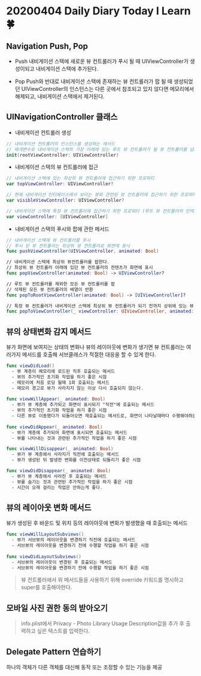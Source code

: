 # 20200404 Daily Diary Today I Learn🍀

## Navigation Push, Pop

- Push
내비게이션 스택에 새로운 뷰 컨트롤러가 푸시 될 때 UIViewController가 생성이되고 내비게이션 스택에 추가된다.

- Pop
Push와 반대로 내비게이션 스택에 존재하는 뷰 컨트롤러가 팝 될 때 생성되었던 UIViewController의 인스턴스는 다른 곳에서 참조되고 있지 않다면 메모리에서 해제되고, 내비게이션 스택에서 제거된다.

## UINavigationController 클래스
- 내비게이션 컨트롤러 생성
```Swift
// 내비게이션 컨트롤러의 인스턴스를 생성하는 메서드
// 매개변수로 내비게이션 스택의 가장 아래에 있는 루트 뷰 컨트롤러가 될 뷰 컨트롤러를 넘겨준다.
init(rootViewController: UIViewController)
```

- 내비게이션 스택의 뷰 컨트롤러에 접근
```Swift
// 내비게이션 스택에 있는 최상위 뷰 컨트롤러에 접근하기 위한 프로퍼티
var topViewController: UIViewController?

// 현재 내비게이션 인터페이스에서 보이는 뷰와 관련된 뷰 컨트롤러에 접근하기 위한 프로퍼티
var visibleViewController: UIViewController?

// 내비게이션 스택에 특정 뷰 컨트롤러에 접근하기 위한 프로퍼티 (루트 뷰 컨트롤러의 인덱스는 0)
var viewController: [UIViewController]
```

- 내비게이션 스택의 푸시와 팝에 관한 메서드
```Swift
// 내비게이션 스택에 뷰 컨트롤러를 푸시
// 푸시 된 뷰 컨트롤러는 최상위 뷰 컨트롤러로 화면에 표시
func pushViewController(UIViewController, animated: Bool)

// 내비게이션 스택에 최상위 뷰컨트롤러를 팝한다.
// 최상위 뷰 컨트롤러 아래에 있던 뷰 컨트롤러의 컨텐츠가 화면에 표시
func popViewController(animated: Bool) -> UIViewController?

// 루트 뷰 컨트롤러를 제외한 모든 뷰 컨트롤러를 팝
// 삭제된 모든 뷰 컨트롤러의 배열이 반환
func popToRootViewController(animated: Bool) -> [UIViewController]?

// 특정 뷰 컨트롤러가 내비게이션 스택에 최상위 뷰 컨트롤러가 되기 전까지 상위에 있는 뷰 컨트롤러들을 팝
func popToViewController(_ viewController: UIViewController, animated: Bool) -> [UIViewController]?
```

## 뷰의 상태변화 감지 메서드
뷰가 화면에 보여지는 상태의 변화나 뷰의 레이아웃에 변화가 생기면 뷰 컨트롤러는 여러가지 메서드를 호출해 서브클래스가 적절한 대응을 할 수 있게 한다.

```Swift
func viewDidLoad()
  - 뷰 계층이 메모리에 로드된 직후 호출되는 메서드
  - 뷰의 추가적인 초기화 작업을 하기 좋은 시점
  - 메모리에 처음 로딩 될때 1회 호출되는 메서드
  - 메모리 경고로 뷰가 사라지지 않는 이상 다시 호출되지 않는다.
  
func viewWillAppear(_ animated: Bool)
  - 뷰가 뷰 계층에 추가되고 화면이 표시되기 "직전"에 호출되는 메서드
  - 뷰의 추가적인 초기화 작업을 하기 좋은 시점
  - 다른 뷰로 이동했다가 되돌아오면 재호출되는 메서드로, 화면이 나타날때마다 수행해야하는 작업을 하기 좋은 시점
  
func viewDidAppear(_ animated: Bool)
  - 뷰가 계층에 추가되어 화면에 표시되면 호출되는 메서드
  - 뷰를 나타내는 것과 관련된 추가적인 작업을 하기 좋은 시점

func viewWillDisappear(_ animated: Bool)
  - 뷰가 뷰 계층에서 사라지기 직전에 호출되는 메서드
  - 뷰가 생성된 뒤 발생한 변화를 이전상태로 되돌리기 좋은 시점

func viewDidDisappear(_ animated: Bool)
  - 뷰가 뷰 계층에서 사라진 후 호출되는 메서드
  - 뷰를 숨기는 것과 관련된 추가적인 작업을 하기 좋은 시점
  - 시간이 오래 걸리는 작업은 안하는게 좋다.
```

## 뷰의 레이아웃 변화 메서드
뷰가 생성된 후 바운드 및 위치 등의 레이아웃에 변화가 발생했을 때 호출되는 메서드

```Swift
func viewWillLayoutSubviews()
  - 뷰가 서브뷰의 레이아웃을 변경하기 직전에 호출되는 메서드
  - 서브뷰의 레이아웃을 변경하기 전에 수행할 작업을 하기 좋은 시점
  
func viewDidLayoutSubviews()
  - 서브뷰의 레이아웃이 변경된 후 호출되는 메서드
  - 서브뷰의 레이아웃을 변경하기 전에 수행할 작업을 하기 좋은 시점
```

> 뷰 컨트롤러에서 위 메서드들을 사용하기 위해 override 키워드를 명시하고 super를 호출해야한다.

## 모바일 사진 권한 동의 받아오기
> info.plist에서 Privacy - Photo Library Usage Description값을 추가 후 출력하고 싶은 텍스트를 입력한다.

## Delegate Pattern 연습하기
하나의 객체가 다른 객체를 대신해 동작 또는 조정할 수 있는 기능을 제공
